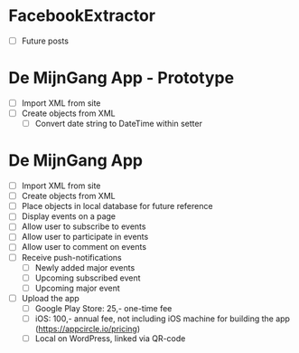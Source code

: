 # FacebookExtractor
- [ ] Future posts
# De MijnGang App - Prototype
- [ ] Import XML from site
- [ ] Create objects from XML
	- [ ] Convert date string to DateTime within setter
# De MijnGang App
- [ ] Import XML from site
- [ ] Create objects from XML
- [ ] Place objects in local database for future reference
- [ ] Display events on a page
- [ ] Allow user to subscribe to events
- [ ] Allow user to participate in events
- [ ] Allow user to comment on events
- [ ] Receive push-notifications
	- [ ] Newly added major events
	- [ ] Upcoming subscribed event
	- [ ] Upcoming major event
- [ ] Upload the app
	- [ ] Google Play Store: 25,- one-time fee
	- [ ] iOS: 100,- annual fee, not including iOS machine for building the app (https://appcircle.io/pricing)
	- [ ] Local on WordPress, linked via QR-code